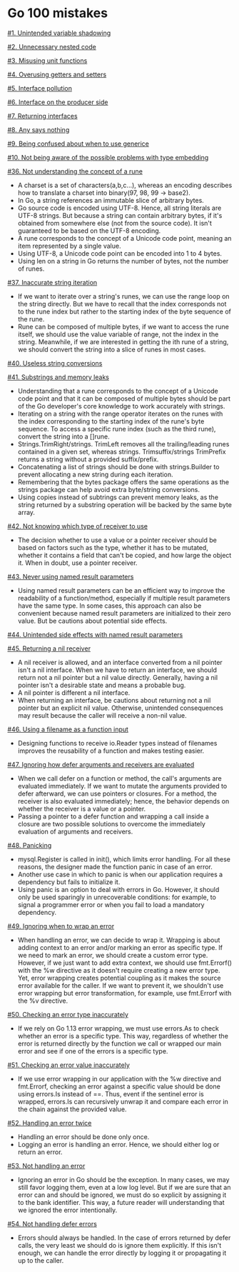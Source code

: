 # Go 100 mistakes

[#1. Unintended variable shadowing]("")

[#2. Unnecessary nested code]("")

[#3. Misusing unit functions]("")

[#4. Overusing getters and setters]("")

[#5. Interface pollution]("")

[#6. Interface on the producer side]("")

[#7. Returning interfaces]("")

[#8. Any says nothing]("")

[#9. Being confused about when to use generice]("")

[#10. Not being aware of the possible problems with type embedding]("")

[#36. Not understanding the concept of a rune](./5.%20Strings.md#36-not-understanding-the-concept-of-a-rune)

- A charset is a set of characters(a,b,c...), whereas an encoding describes how to translate a charset into binary(97, 98, 99 -> base2).
- In Go, a string references an immutable slice of arbitrary bytes.
- Go source code is encoded using UTF-8. Hence, all string literals are UTF-8 strings. But because a string can contain arbitrary bytes, if it's obtained from somewhere else (not from the source code). It isn't guaranteed to be based on the UTF-8 encoding.
- A rune corresponds to the concept of a Unicode code point, meaning an item represented by a single value.
- Using UTF-8, a Unicode code point can be encoded into 1 to 4 bytes.
- Using len on a string in Go returns the number of bytes, not the number of runes.

[#37. Inaccurate string iteration]("./5.%20Strings.md#37-inaccurate-string-iteration")

- If we want to iterate over a string's runes, we can use the range loop on the string directly. But we have to recall that the index corresponds not to the rune index but rather to the starting index of the byte sequence of the rune.
- Rune can be composed of multiple bytes, if we want to access the rune itself, we should use the value variable of range, not the index in the string. Meanwhile, if we are interested in getting the ith rune of a string, we should convert the string into a slice of runes in most cases.

[#40. Useless string conversions]("./5.%20Strings.md#40-useless-string-conversions")

[#41. Substrings and memory leaks]("./5.%20Strings.md#41-substrings-and-memory-leaks")

- Understanding that a rune corresponds to the concept of a Unicode code point and that it can be composed of multiple bytes should be part of the Go developer's core knowledge to work accurately with strings.
- Iterating on a string with the range operator iterates on the runes with the index corresponding to the starting index of the rune's byte sequence. To access a specific rune index (such as the third rune), convert the string into a []rune.
- Strings.TrimRight/strings. TrimLeft removes all the trailing/leading runes contained in a given set, whereas strings. Trimsuffix/strings TrimPrefix returns a string without a provided suffix/prefix.
- Concatenating a list of strings should be done with strings.Builder to prevent allocating a new string during each iteration.
- Remembering that the bytes package offers the same operations as the strings package can help avoid extra byte/string conversions.
- Using copies instead of subtrings can prevent memory leaks, as the string returned by a substring operation will be backed by the same byte array.

[#42. Not knowing which type of receiver to use]("./6.%20Functions%20and%20methods.md#42-not-knowning-which-type-of-receiver-to-use")

- The decision whether to use a value or a pointer receiver should be based on factors such as the type, whether it has to be mutated, whether it contains a field that can't be copied, and how large the object it. When in doubt, use a pointer receiver.

[#43. Never using named result parameters]("./6.%20Functions%20and%20methods.md#43-never-using-named-result-parameters")

- Using named result parameters can be an efficient way to improve the readability of a function/method, especially if multiple result parameters have the same type. In some cases, this approach can also be convenient  because named result parameters are initialized to their zero value. But be cautions about potential side effects. 

[#44. Unintended side effects with named result parameters]("./6.%20Functions%20and%20methods.md#44-unintended-side-effects-with-named-result-parameters")

[#45. Returning a nil receiver]("./6.%20Functions%20and%20methods.md#45-returning-a-nil-receiver")

- A nil receiver is allowed, and an interface converted from a nil pointer isn't a nil interface. When we have to return an interface, we should return not a nil pointer but a nil value directly. Generally, having a nil pointer isn't a desirable state and means a probable bug.
- A nil pointer is different a nil interface.
- When returning an interface, be cautions about returning not a nil pointer but an explicit nil value. Otherwise, unintended consequences may result because the caller will receive a non-nil value.

[#46. Using a filename as a function input]("./6.%20Functions%20and%20methods.md#46-using-file-name-as-a-function-input")

- Designing functions to receive io.Reader types instead of filenames improves the reusability of a function and makes testing easier.

[#47. Ignoring how defer arguments and receivers are evaluated]("./6.%20Functions%20and%20methods.md#47-ignoring-how-defer-arguments-and-receivers-are-evaluated")

- When we call defer on a function or method, the call's arguments are evaluated immediately. If we want to mutate the arguments provided to defer afterward, we can use pointers or closures. For a method, the receiver is also evaluated immediately; hence, the behavior depends on whether the receiver is a value or a pointer.
- Passing a pointer to a defer function and wrapping a call inside a closure are two possible solutions to overcome the immediately evaluation of arguments and receivers. 

[#48. Panicking]("")

- mysql.Register is called in init(), which limits error handling. For all these reasons, the designer made the function panic in case of an error.
- Another use case in which to panic is when our application requires a dependency but fails to initialize it.   
- Using panic is an option to deal with errors in Go. However, it should only be used sparingly in unrecoverable conditions: for example, to signal a programmer error or when you fail to load a mandatory dependency.

[#49. Ignoring when to wrap an error]("")

- When handling an error, we can decide to wrap it. Wrapping is about adding context to an error and/or marking an error as specific type. If we need to mark an error, we should create a custom error type. However, if we just want to add extra context, we should use fmt.Errorf() with the %w directive as it doesn't require creating a new error type. Yet, error wrapping creates potential coupling as it makes the source error available for the caller. If we want to prevent it, we shouldn't use error wrapping but error transformation, for example, use fmt.Errorf with the %v directive.

[#50. Checking an error type inaccurately]("")

- If we rely on Go 1.13 error wrapping, we must use errors.As to check whether an error is a specific type. This way, regardless of whether the error is returned directly by the function we call or wrapped our main error and see if one of the errors is a specific type.

[#51. Checking an error value inaccurately]("")

- If we use error wrapping in our application with the %w directive and fmt.Errorf, checking an error against a specific value should be done using errors.Is instead of ==. Thus, event if the sentinel error is wrapped, errors.Is can recursively unwrap it and compare each error in the chain against the provided value.

[#52. Handling an error twice]("")

- Handling an error should be done only once. 
- Logging an error is handling an error. Hence, we should either log or return an error.

[#53. Not handling an error]("")

- Ignoring an error in Go should be the exception. In many cases, we may still favor logging them, even at a low log level. But if we are sure that an error can and should be ignored, we must do so explicit by assigning it to the bank identifier. This way, a future reader will understanding that we ignored the error intentionally.

[#54. Not handling defer errors]("")

- Errors should always be handled. In the case of errors returned by defer calls, the very least we should do is ignore them explicitly. If this isn't enough, we can handle the error directly by logging it or propagating it up to the caller.


